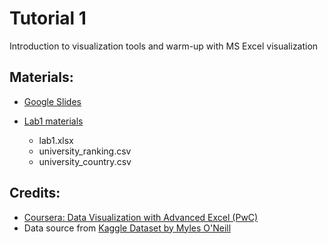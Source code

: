 # Tutorial 1

Introduction to visualization tools and warm-up with MS Excel visualization

## Materials:

- [Google Slides](https://bit.ly/vis-t01)

- [Lab1 materials](./lab1)
  - lab1.xlsx
  - university_ranking.csv
  - university_country.csv

## Credits:
- [Coursera: Data Visualization with Advanced Excel (PwC)](https://www.coursera.org/learn/advanced-excel)
- Data source from [Kaggle Dataset by Myles O'Neill](https://www.kaggle.com/mylesoneill/world-university-rankings)
